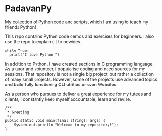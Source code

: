 # PadavanPy
My collection of Python code and scripts, which I am using to teach my friends Python!

This repo contains Python code demos and exercises for beginners.
I also use the repo to explain git to newbies.

```
while True:
  print("I love Python!")
```

In addition to Python, I have created sections in C programming language.
As a tutor and volunteer, I popularise coding and need sources for my sessions.
That repository is not a single big project, but rather a collection of many small projects.
However, some of the projects use advanced topics and build fully functioning CLI utilities or even Websites.

As a person who pursues to deliver a great experience for my tutees and clients, I constantly keep myself accountable, learn and revise.

```
/**
 * Greeting
 */
public static void main(final String[] args) {
    System.out.println("Welcome to my repository!");
}
```

